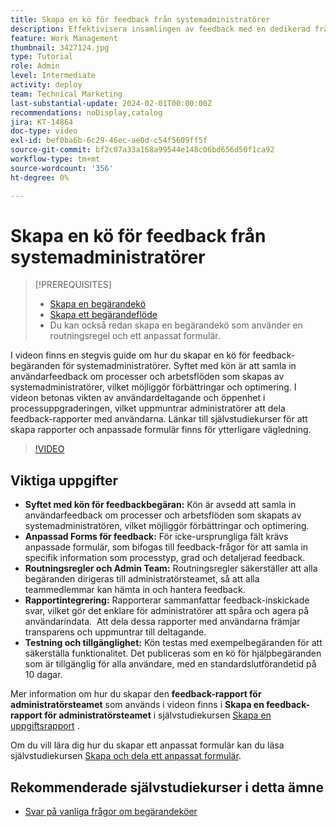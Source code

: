 ```yaml
---
title: Skapa en kö för feedback från systemadministratörer
description: Effektivisera insamlingen av feedback med en dedikerad frågekö, använda anpassade formulär för detaljerad feedback, dirigeringsregler för direktsändning till administratörsteamet, rapportintegrering för åtgärdbara insikter och publicera tillgängliga hjälpfrågeköer med en standardvaraktighet på 10 dagar.
feature: Work Management
thumbnail: 3427124.jpg
type: Tutorial
role: Admin
level: Intermediate
activity: deploy
team: Technical Marketing
last-substantial-update: 2024-02-01T00:00:00Z
recommendations: noDisplay,catalog
jira: KT-14864
doc-type: video
exl-id: bef0ba6b-6c29-46ec-ae0d-c54f5609ff5f
source-git-commit: bf2c07a33a168a99544e148c06bd656d50f1ca92
workflow-type: tm+mt
source-wordcount: '356'
ht-degree: 0%

---
```


# Skapa en kö för feedback från systemadministratörer

>[!PREREQUISITES]
>
>* [Skapa en begärandekö](https://experienceleague.adobe.com/docs/workfront-learn/tutorials-workfront/manage-work/request-queues/create-a-request-queue.html)
>* [Skapa ett begärandeflöde](https://experienceleague.adobe.com/docs/workfront-learn/tutorials-workfront/manage-work/request-queues/create-a-request-flow.html)
>* Du kan också redan skapa en begärandekö som använder en routningsregel och ett anpassat formulär.

I videon finns en stegvis guide om hur du skapar en kö för feedback-begäranden för systemadministratörer.
&#x200B;Syftet med kön är att samla in användarfeedback om processer och arbetsflöden som skapas av systemadministratörer, vilket möjliggör förbättringar och optimering.
I videon betonas vikten av användardeltagande och öppenhet i processuppgraderingen, vilket uppmuntrar administratörer att dela feedback-rapporter med användarna.
&#x200B;Länkar till självstudiekurser för att skapa rapporter och anpassade formulär finns för ytterligare vägledning.


>[!VIDEO](https://video.tv.adobe.com/v/3427124/?quality=12&learn=on)

## Viktiga uppgifter

* **Syftet med kön för feedbackbegäran:** Kön är avsedd att samla in användarfeedback om processer och arbetsflöden som skapats av systemadministratören, vilket möjliggör förbättringar och optimering. &#x200B;
* **Anpassad Forms för feedback:** För icke-ursprungliga fält krävs anpassade formulär, som bifogas till feedback-frågor för att samla in specifik information som processtyp, grad och detaljerad feedback.
* **Routningsregler och Admin Team:** Routningsregler säkerställer att alla begäranden dirigeras till administratörsteamet, så att alla teammedlemmar kan hämta in och hantera feedback.
* **Rapportintegrering:** Rapporterar sammanfattar feedback-inskickade svar, vilket gör det enklare för administratörer att spåra och agera på användarindata. &#x200B; Att dela dessa rapporter med användarna främjar transparens och uppmuntrar till deltagande.
* **Testning och tillgänglighet:** Kön testas med exempelbegäranden för att säkerställa funktionalitet. Det publiceras som en kö för hjälpbegäranden som är tillgänglig för alla användare, med en standardslutförandetid på 10 dagar.


Mer information om hur du skapar den **feedback-rapport för administratörsteamet** som används i videon finns i **Skapa en feedback-rapport för administratörsteamet** i självstudiekursen [Skapa en uppgiftsrapport](https://experienceleague.adobe.com/en/docs/workfront-learn/tutorials-workfront/reporting/basic-reporting/create-a-task-report#activity-2-create-an-admin-team-feedback-report) .

Om du vill lära dig hur du skapar ett anpassat formulär kan du läsa självstudiekursen [Skapa och dela ett anpassat formulär](https://experienceleague.adobe.com/docs/workfront-learn/tutorials-workfront/custom-data/custom-forms/custom-forms-creating-and-sharing-a-custom-form.html).

## Rekommenderade självstudiekurser i detta ämne

* [Svar på vanliga frågor om begärandeköer](/help/manage-work/request-queues/request-queue-faq.md)
